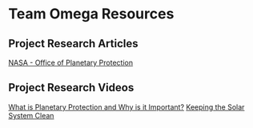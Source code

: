 # Team Omega Resources  

## Project Research Articles
[NASA - Office of Planetary Protection](https://planetaryprotection.nasa.gov/)

<!--
[Water on the Space Station](https://science.nasa.gov/science-news/science-at-nasa/2000/ast02nov_1)  
[Advanced ISS technology Supports Water Purification](https://www.nasa.gov/mission_pages/station/research/benefits/water_filtration)  
[How Urine Will Get Us To Mars](https://www.sciencenews.org/blog/gory-details/how-urine-will-get-us-mars)  
[US astronauts drink recycled urine aboard space station but Russians refuse](https://www.theguardian.com/science/2015/aug/26/us-astronauts-recycled-urine-international-space-station)  
-->
## Project Research Videos
[What is Planetary Protection and Why is it Important?](http://viewpure.com/fnX_FGKENx8?start=0&end=0)
[Keeping the Solar System Clean](http://viewpure.com/yRSqy_OTBh0?start=0&end=0)

<!--[Water Recycling on the ISS](https://www.youtube.com/watch?v=BCjH3k5gODI)  
[NASA - How to recycle water in space](https://www.youtube.com/watch?v=AJjcrPJ59nM)  
[Space Coffee Cup](https://youtu.be/Kr3OPNjsx_M)  
[Dessert in Space](https://youtu.be/Pwv6Hcn-0HY)-->
